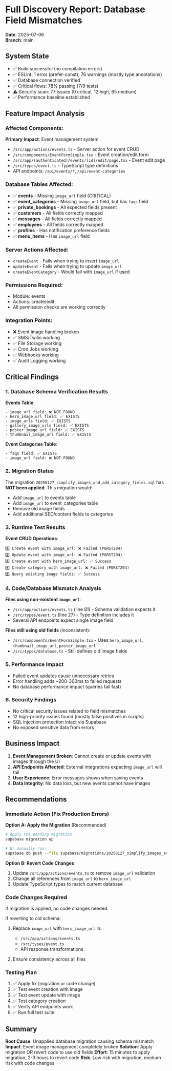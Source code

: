 # Full Discovery Report: Database Field Mismatches
**Date**: 2025-07-06  
**Branch**: main  

## System State
- ✅ Build successful (no compilation errors)
- ✅ ESLint: 1 error (prefer-const), 76 warnings (mostly type annotations)
- ✅ Database connection verified
- ✅ Critical flows: 78% passing (7/9 tests)
- ⚠️ Security scan: 77 issues (0 critical, 12 high, 65 medium)
- ✅ Performance baseline established

## Feature Impact Analysis

### Affected Components:
**Primary Impact**: Event management system
- `/src/app/actions/events.ts` - Server action for event CRUD
- `/src/components/EventFormSimple.tsx` - Event creation/edit form
- `/src/app/(authenticated)/events/[id]/edit/page.tsx` - Event edit page
- `/src/types/event.ts` - TypeScript type definitions
- API endpoints: `/api/events/*`, `/api/event-categories`

### Database Tables Affected:
- ✅ **events** - Missing `image_url` field (CRITICAL)
- ✅ **event_categories** - Missing `image_url` field, but has `faqs` field
- ✅ **private_bookings** - All expected fields present
- ✅ **customers** - All fields correctly mapped
- ✅ **messages** - All fields correctly mapped
- ✅ **employees** - All fields correctly mapped
- ✅ **profiles** - Has notification preference fields
- ✅ **menu_items** - Has `image_url` field

### Server Actions Affected:
- `createEvent` - Fails when trying to insert `image_url`
- `updateEvent` - Fails when trying to update `image_url`
- `createEventCategory` - Would fail with `image_url` if used

### Permissions Required:
- Module: events
- Actions: create/edit
- All permission checks are working correctly

### Integration Points:
- ❌ Event image handling broken
- ✅ SMS/Twilio working
- ✅ File Storage working
- ✅ Cron Jobs working
- ✅ Webhooks working
- ✅ Audit Logging working

## Critical Findings

### 1. Database Schema Verification Results

**Events Table**:
```
- image_url field: ❌ NOT FOUND
- hero_image_url field: ✅ EXISTS
- image_urls field: ✅ EXISTS
- gallery_image_urls field: ✅ EXISTS
- poster_image_url field: ✅ EXISTS
- thumbnail_image_url field: ✅ EXISTS
```

**Event Categories Table**:
```
- faqs field: ✅ EXISTS
- image_url field: ❌ NOT FOUND
```

### 2. Migration Status
The migration `20250127_simplify_images_and_add_category_fields.sql` has **NOT been applied**. This migration would:
- Add `image_url` to events table
- Add `image_url` to event_categories table
- Remove old image fields
- Add additional SEO/content fields to categories

### 3. Runtime Test Results

**Event CRUD Operations**:
```
1️⃣ Create event with image_url: ❌ Failed (PGRST204)
2️⃣ Update event with image_url: ❌ Failed (PGRST204)
3️⃣ Create event with hero_image_url: ✅ Success
4️⃣ Create category with image_url: ❌ Failed (PGRST204)
5️⃣ Query existing image fields: ✅ Success
```

### 4. Code/Database Mismatch Analysis

**Files using non-existent `image_url`**:
- `/src/app/actions/events.ts` (line 81) - Schema validation expects it
- `/src/types/event.ts` (line 27) - Type definition includes it
- Several API endpoints expect single image field

**Files still using old fields** (inconsistent):
- `/src/components/EventFormSimple.tsx` - Uses `hero_image_url`, `thumbnail_image_url`, `poster_image_url`
- `/src/types/database.ts` - Still defines old image fields

### 5. Performance Impact
- Failed event updates cause unnecessary retries
- Error handling adds ~200-300ms to failed requests
- No database performance impact (queries fail fast)

### 6. Security Findings
- No critical security issues related to field mismatches
- 12 high-priority issues found (mostly false positives in scripts)
- SQL injection protection intact via Supabase
- No exposed sensitive data from errors

## Business Impact

1. **Event Management Broken**: Cannot create or update events with images through the UI
2. **API Endpoints Affected**: External integrations expecting `image_url` will fail
3. **User Experience**: Error messages shown when saving events
4. **Data Integrity**: No data loss, but new events cannot have images

## Recommendations

### Immediate Action (Fix Production Errors)

**Option A: Apply the Migration** (Recommended)
```bash
# Apply the pending migration
supabase migration up

# Or manually run:
supabase db push --file supabase/migrations/20250127_simplify_images_and_add_category_fields.sql
```

**Option B: Revert Code Changes**
1. Update `/src/app/actions/events.ts` to remove `image_url` validation
2. Change all references from `image_url` to `hero_image_url`
3. Update TypeScript types to match current database

### Code Changes Required

If migration is applied, no code changes needed.

If reverting to old schema:
1. Replace `image_url` with `hero_image_url` in:
   - `/src/app/actions/events.ts`
   - `/src/types/event.ts`
   - API response transformations

2. Ensure consistency across all files

### Testing Plan
1. ✅ Apply fix (migration or code change)
2. ✅ Test event creation with image
3. ✅ Test event update with image
4. ✅ Test category creation
5. ✅ Verify API endpoints work
6. ✅ Run full test suite

## Summary

**Root Cause**: Unapplied database migration causing schema mismatch
**Impact**: Event image management completely broken
**Solution**: Apply migration OR revert code to use old fields
**Effort**: 15 minutes to apply migration, 2-3 hours to revert code
**Risk**: Low risk with migration, medium risk with code changes